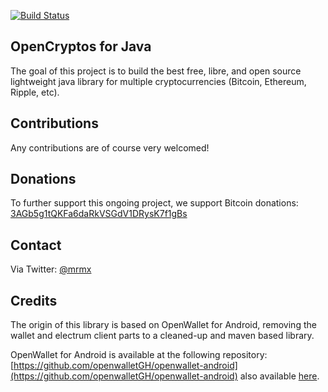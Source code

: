 [![Build Status](https://travis-ci.com/mrmx/opencryptos-core.svg?branch=master)](https://travis-ci.com/mrmx/opencryptos-core)

## OpenCryptos for Java

The goal of this project is to build the best free, libre, and open source lightweight java library for multiple cryptocurrencies (Bitcoin, Ethereum, Ripple, etc). 

## Contributions

Any contributions are of course very welcomed!

## Donations

To further support this ongoing project, we support Bitcoin donations: [3AGb5g1tQKFa6daRkVSGdV1DRysK7f1gBs](bitcoin:3AGb5g1tQKFa6daRkVSGdV1DRysK7f1gBs)


## Contact

Via Twitter: [@mrmx](https://twitter.com/mrmx)

## Credits

The origin of this library is based on OpenWallet for Android, removing the wallet and electrum client parts to a cleaned-up and maven based library.

OpenWallet for Android is available at the following repository: 
[https://github.com/openwalletGH/openwallet-android](https://github.com/openwalletGH/openwallet-android)
also available [here](https://gitlab.com/openwallet/openwallet-android).
